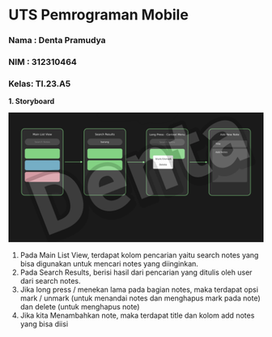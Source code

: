 # UTS Pemrograman Mobile

### Nama : Denta Pramudya
### NIM  : 312310464
### Kelas: TI.23.A5






**1. Storyboard**


![alt text](img/storyboard.png)


1. Pada Main List View, terdapat kolom pencarian yaitu search notes yang bisa digunakan untuk mencari notes yang diinginkan.
2. Pada Search Results, berisi hasil dari pencarian yang ditulis oleh user dari search notes.
3. Jika long press / menekan lama pada bagian notes, maka terdapat opsi mark / unmark (untuk menandai notes dan menghapus mark pada note) dan delete (untuk menghapus note)
4. Jika kita Menambahkan note, maka terdapat title dan kolom add notes yang bisa diisi